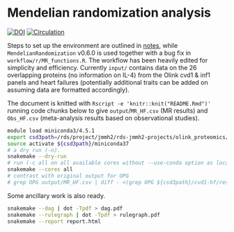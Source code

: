 # Mendelian randomization analysis

[![DOI](https://zenodo.org/badge/429122036.svg)](https://zenodo.org/badge/latestdoi/429122036)
[![Circulation](https://www.ahajournals.org/pb-assets/images/logos/circ-logo-1526571039097.svg)](https://www.ahajournals.org/doi/10.1161/CIRCULATIONAHA.121.056663)

Steps to set up the environment are outlined in [notes](notes/README.md), while `MendelianRandomization` v0.6.0 is used together with a bug fix in `workflow/r/MR_functions.R`. The workflow has been heavily edited for simplicity and efficiency.
Currently `input/` contains data on the 26 overlapping proteins (no information on IL-4) from the Olink cvd1 & inf1 panels and heart failures (potentially additional traits can be added on assuming data are formatted accordingly).

The document is knitted with `Rscript -e 'knitr::knit("README.Rmd")'` running code chunks below to give `output`/`MR_HF.csv` (MR results) and `Obs_HF.csv` (meta-analysis results based on observational studies).

```bash
module load miniconda3/4.5.1
export csd3path=/rds/project/jmmh2/rds-jmmh2-projects/olink_proteomics/scallop
source activate ${csd3path}/miniconda37
# a dry run (-n).
snakemake --dry-run
# run (-c all on all available cores without --use-conda option as local packages are more up-to-date)
snakemake --cores all
# contrast with original output for OPG
# grep OPG output/MR_HF.csv | diff - <(grep OPG ${csd3path}/cvd1-hf/results/res_MR_aggregate.csv)
```

Some ancillary work is also ready.

```bash
snakemake --dag | dot -Tpdf > dag.pdf
snakemake --rulegraph | dot -Tpdf > rulegraph.pdf
snakemake --report report.html
```
